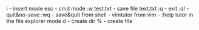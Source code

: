 i - insert mode
esc - cmd mode
:w test.txt - save file text.txt
:q - exit
:q! - quit&no-save
:wq - save&quit
from shell - vimtutor
from vim - :help tutor
in the file explorer mode
d - create dir
% - create file


